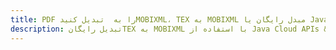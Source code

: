 ---title: PDF را به  تبدیل کنیدMOBIXML، TEX به MOBIXML مبدل رایگان یا Java SDKdescription: تبدیل رایگانTEX به MOBIXML با استفاده از Java Cloud APIs & SDK همچنین اسناد PDF را در Cloud ایجاد، ویرایش و رندر کنید.---